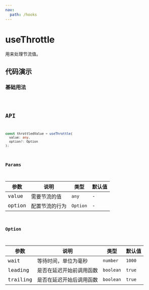 ```yaml
---
nav:
  path: /hooks
---
```


# useThrottle

用来处理节流值。

## 代码演示

### 基础用法

<code hideActions='["CSB"]' src="./demo/demo1.tsx" />

## API

```typescript
const throttledValue = useThrottle(
  value: any,
  option?: Option
);
```

### Params

| 参数   | 说明           | 类型     | 默认值 |
| ------ | -------------- | -------- | ------ |
| value  | 需要节流的值   | `any`    | -      |
| option | 配置节流的行为 | `Option` | -      |

### Option

| 参数     | 说明                     | 类型      | 默认值 |
| -------- | ------------------------ | --------- | ------ |
| wait     | 等待时间，单位为毫秒     | `number`  | `1000` |
| leading  | 是否在延迟开始前调用函数 | `boolean` | `true` |
| trailing | 是否在延迟开始后调用函数 | `boolean` | `true` |
